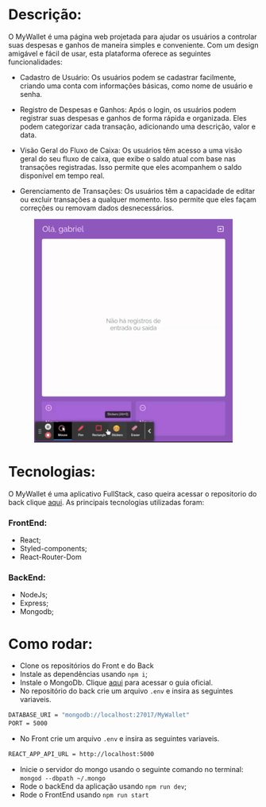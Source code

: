 # Descrição:
O MyWallet é uma página web projetada para ajudar os usuários a controlar suas despesas e ganhos de maneira simples e conveniente. Com um design amigável e fácil de usar, esta plataforma oferece as seguintes funcionalidades:

 - Cadastro de Usuário: Os usuários podem se cadastrar facilmente, criando uma conta com informações básicas, como nome de usuário e senha.

- Registro de Despesas e Ganhos: Após o login, os usuários podem registrar suas despesas e ganhos de forma rápida e organizada. Eles podem categorizar cada transação, adicionando uma descrição, valor e data.

- Visão Geral do Fluxo de Caixa: Os usuários têm acesso a uma visão geral do seu fluxo de caixa, que exibe o saldo atual com base nas transações registradas. Isso permite que eles acompanhem o saldo disponível em tempo real.

- Gerenciamento de Transações: Os usuários têm a capacidade de editar ou excluir transações a qualquer momento. Isso permite que eles façam correções ou removam dados desnecessários.

<p align="center">
  <img width="400" height="450" src="my_wallet.gif"/>
</p>

# Tecnologias: 
O MyWallet é uma aplicativo FullStack, caso queira acessar o repositorio do back clique <a href="https://github.com/gabriel-victor933/projeto14-mywallet-back">aqui</a>. As principais tecnologias utilizadas foram: 

### FrontEnd: 
 - React; 
 - Styled-components;
 - React-Router-Dom

 ### BackEnd: 
 - NodeJs;
 - Express;
 - Mongodb;


 # Como rodar: 
 - Clone os repositórios do Front e do Back
 - Instale as dependências usando `npm i`;
 - Instale o MongoDb. Clique <a href="https://www.mongodb.com/docs/manual/installation/">aqui</a> para acessar o guia oficial.
 - No repositório do back crie um arquivo `.env` e insira as seguintes variaveis.
 ```bash
 DATABASE_URI = "mongodb://localhost:27017/MyWallet"
 PORT = 5000
 ```
 - No Front crie um arquivo `.env` e insira as seguintes variaveis.
 ```bash
 REACT_APP_API_URL = http://localhost:5000
 ```
- Inicie o servidor do mongo usando o seguinte comando no terminal: `mongod --dbpath ~/.mongo`
- Rode o backEnd da aplicação usando `npm run dev`;
- Rode o FrontEnd usando `npm run start`
